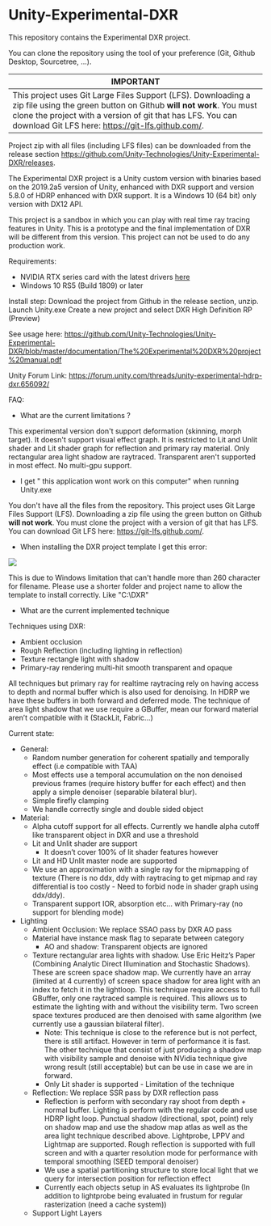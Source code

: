 # Unity-Experimental-DXR

This repository contains the Experimental DXR project.

You can clone the repository using the tool of your preference (Git, Github Desktop, Sourcetree, ...). 

  | IMPORTANT                                                    |
  | ------------------------------------------------------------ |
  | This project uses Git Large Files Support (LFS). Downloading a zip file using the green button on Github **will not work**. You must clone the project with a version of git that has LFS. You can download Git LFS here: <https://git-lfs.github.com/>. |

Project zip with all files (including LFS files) can be downloaded from the release section https://github.com/Unity-Technologies/Unity-Experimental-DXR/releases.

The Experimental DXR project is a Unity custom version with binaries based on the 2019.2a5 version of Unity, enhanced with DXR support and version 5.8.0 of HDRP enhanced with DXR support. It is a Windows 10 (64 bit) only version with DX12 API.

This project is a sandbox in which you can  play with real time ray tracing features in Unity. This is a prototype and the final implementation of DXR will be different from this version. This project can not be used to do any production work.

Requirements:
- NVIDIA RTX series card with the latest drivers [here](https://www.nvidia.com/Download/index.aspx?lang=com)
- Windows 10 RS5 (Build 1809) or later


Install step:
Download the project from Github in the release section, unzip.
Launch Unity.exe
Create a new project and select DXR High Definition RP (Preview)

See usage here: https://github.com/Unity-Technologies/Unity-Experimental-DXR/blob/master/documentation/The%20Experimental%20DXR%20project%20manual.pdf

Unity Forum Link: https://forum.unity.com/threads/unity-experimental-hdrp-dxr.656092/

FAQ:
- What are the current limitations ?

This experimental version don't support deformation (skinning, morph target). It doesn't support visual effect graph.
It is restricted to Lit and Unlit shader and Lit shader graph for reflection and primary ray material.
Only rectangular area light shadow are raytraced. Transparent aren't supported in most effect. No multi-gpu support.

- I get " this application wont work on this computer" when running Unity.exe

You don't have all the files from the repository. This project uses Git Large Files Support (LFS). Downloading a zip file using the green button on Github **will not work**. You must clone the project with a version of git that has LFS. You can download Git LFS here: <https://git-lfs.github.com/>. 

- When installing the DXR project template I get this error:

<img src = "https://github.com/Unity-Technologies/Unity-Experimental-DXR/blob/master/documentation/Error0.png" >

This is due to Windows limitation that can't handle more than 260 character for filename. 
Please use a shorter folder and project name to allow the template to install correctly. Like "C:\DXR"

- What are the current implemented technique

Techniques using DXR:
* Ambient occlusion
* Rough Reflection (including lighting in reflection)
* Texture rectangle light with shadow
* Primary-ray rendering  multi-hit smooth transparent and opaque


All techniques but primary ray for realtime raytracing rely on having access to depth and normal buffer which is also used for denoising. In HDRP we have these buffers in both forward and deferred mode.
The technique of area light shadow that we use require a GBuffer, mean our forward material aren’t compatible with it (StackLit, Fabric…)


Current state:
* General:
   * Random number generation for coherent spatially and temporally effect (i.e compatible with TAA)
   * Most effects use a temporal accumulation on the non denoised previous frames (require history buffer for each effect) and then apply a simple denoiser (separable bilateral blur).
   * Simple firefly clamping
   * We handle correctly single and double sided object
* Material:
   * Alpha cutoff support for all effects. Currently we handle alpha cutoff like transparent object in DXR and use a threshold
   * Lit and Unlit shader are support
      * It doesn’t cover 100% of lit shader features however
   * Lit and HD Unlit master node are supported
   * We use an approximation with a single ray for the mipmapping of texture (There is no ddx, ddy with raytracing to get mipmap and ray differential is too costly - Need to forbid node in shader graph using ddx/ddy).
   * Transparent support IOR, absorption etc… with Primary-ray (no support for blending mode)
* Lighting
   * Ambient Occlusion: We replace SSAO pass by DXR AO pass
   * Material have instance mask flag to separate between category
      * AO and shadow: Transparent objects are ignored
   * Texture rectangular area lights with shadow. Use Eric Heitz’s Paper (Combining Analytic Direct Illumination and Stochastic Shadows). These are screen space shadow map. We currently have an array (limited at 4 currently) of screen space shadow for area light with an index to fetch it in the lightloop. This technique require access to full GBuffer, only one raytraced sample is required. This allows us to estimate the lighting with and without the visibility term. Two screen space textures produced are then denoised with same algorithm (we currently use a gaussian bilateral filter). 
      * Note: This technique is close to the reference but is not perfect, there is still artifact. However in term of performance it is fast. The other technique that consist of just producing a shadow map with visibility sample and denoise with NVidia technique give wrong result (still acceptable) but can be use in case we are in forward.
      * Only Lit shader is supported - Limitation of the technique
   * Reflection: We replace SSR pass by DXR reflection pass
      * Reflection is perform with secondary ray shoot from depth + normal buffer. Lighting is perform with the regular code and use HDRP light loop. Punctual shadow (directional, spot, point) rely on shadow map and use the shadow map atlas as well as the area light technique described above. Lightprobe, LPPV and Lightmap are supported. Rough reflection is supported with full screen and with a quarter resolution mode for performance with temporal smoothing (SEED temporal denoiser)
      * We use a spatial partitioning structure to store local light that we query for intersection position for reflection effect
      * Currently each objects setup in AS evaluates its lightprobe (In addition to lightprobe being evaluated in frustum for regular rasterization (need a cache system))
   * Support Light Layers



